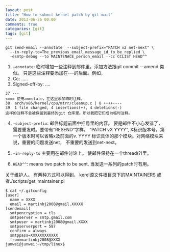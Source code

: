```yaml
---
layout: post
title: "How to submit kernel patch by git-mail"
date: 2013-06-26 00:00
comments: true
categories: [git]
tags: [git]
---
```


```
git send-email --annotate  --subject-prefix="PATCH v2 net-next" \
  --in-reply-to=The_previous_email_message_id_to_be_replied \
  -esmtp-debug --to MAINTENACE_person_email --cc CCLIST HEAD^^
```

<!-- more -->

1. `—annotate`: 临时增加一些注释到邮件里。添加方法跟git commit --amend 类似。 只是这些注释要添加在---的后面。例如，
2. Cc: .....
3. Signed-off-by: ....

```
37 ---
<=== 使用annotate，在这里添加临时注释。
38  arch/x86/kernel/cpu/mtrr/cleanup.c | 8 ++++----
39  1 file changed, 4 insertions(+), 4 deletions(-)
这样的注释不会被保留到最终的git 仓库里。所以我把它们成为临时注释。
```

4. `—subject-prefix`: 邮件标题前面中括号里的内容。 要是邮件不小心发错了，需要重发时。要带有”RESEND”字样。 “PATCH vX YYYY”, X标识版本号。第一个版本时可以省略x及前面的v. YYYY 标识具体的那个模块。对网络模块来说，重要的问题发送net， 不重要的发送到net-next。

5. `—in-reply-to` 主要用在邮件讨论上。 使邮件保持在一个thread(?)里。

6. `HEAD^^`: means two patch to be sent. 当发送一系列的patch时有用。

关于维护人。 有两种方式可以得到， kerel源文件根目录下的MAINTAINERS 或者./scripts/get_maintainer.pl

```
$ cat ~/.gitconfig
[user]
  name = XXXX
  email = martinbj2008@gmail.XXXXX
[sendemail]
  smtpencryption = tls
  smtpserver = smtp.gmail.com
  smtpuser = martinbj2008@gmail.XXXX
  smtpserverport = 587
  confirm = always
  smtppass=XXXXXXXXXXXX
  from=martinbj2008@XXXX
junwei@junwei:~/tmp/linux$
```
